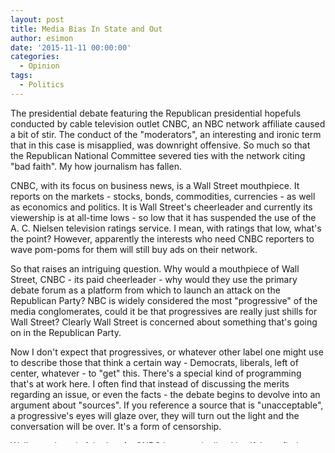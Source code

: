 ```yaml
---
layout: post
title: Media Bias In State and Out
author: esimon
date: '2015-11-11 00:00:00'
categories:
  - Opinion
tags:
  - Politics
---
```

The presidential debate featuring the Republican presidential hopefuls conducted by cable television outlet CNBC, an NBC network affiliate caused a bit of stir. The conduct of the "moderators", an interesting and ironic term that in this case is misapplied, was downright offensive. So much so that the Republican National Committee severed ties with the network citing "bad faith". My how journalism has fallen.

CNBC, with its focus on business news, is a Wall Street mouthpiece. It reports on the markets - stocks, bonds, commodities, currencies - as well as economics and politics. It is Wall Street's cheerleader and currently its viewership is at all-time lows - so low that it has suspended the use of the A. C. Nielsen television ratings service. I mean, with ratings that low, what's the point? However, apparently the interests who need CNBC reporters to wave pom-poms for them will still buy ads on their network. 

So that raises an intriguing question. Why would a mouthpiece of Wall Street, CNBC - its paid cheerleader - why would they use the primary debate forum as a platform from which to launch an attack on the Republican Party? NBC is widely considered the most "progressive" of the media conglomerates, could it be that progressives are really just shills for Wall Street? Clearly Wall Street is concerned about something that's going on in the Republican Party. 

Now I don't expect that progressives, or whatever other label one might use to describe those that think a certain way - Democrats, liberals, left of center, whatever - to "get" this. There's a special kind of programming that's at work here. I often find that instead of discussing the merits regarding an issue, or even the facts - the debate begins to devolve into an argument about "sources". If you reference a source that is "unacceptable", a progressive's eyes will glaze over, they will turn out the light and the conversation will be over. It's a form of censorship. 

Well, turnabout is fair play. As CNBC has marginalized itself, I can find similar circumstances closer to home. Lately I've noticed quite a number of stories about West Virginia Attorney General Patrick Morrisey. If you have a certain ideological bias you'll call them "investigative journalism". But if you look at the substance - they are really just "hit pieces". Tabloid journalism. 

Nearly all of the articles come from one source - The Charleston Gazette - and they focus almost exclusively on one case. The case involves actions by the state of West Virginia against pharmaceutical companies and are related to the problem of drug abuse in West Virginia - abuse of drugs that are legal. The articles charge all sorts of conflicts of interest regarding Morrisey, his wife, a company called Cardinal Health and one supposedly "secret email". It reminds me of Bernie Sanders now infamous comment, "enough with Hillary's emails". You can't make this stuff up. 

Now I don't generally make a habit of defending public officials, but like CNBC, the Gazette is, well, off in its own little world. They themselves acknowledge that Morrisey didn't initiate the action, it was set in motion by Morrisey's predecessor Darrell McGraw. Now I'm confident that if Morrisey had decided not to pursue the case after handily defeating McGraw, the liberal West Virginia media, including the Charleston Gazette, would have gone wild. Damned if you do, damned if you don't. You get the picture. However, as the article quotes Morrisey, "West Virginians deserved the case to be decided on the merits". So why does the Gazette have a problem with this? 

After criticizing Morrisey's decision to proceed with the case brought about by his predecessor, the Gazette then accuses Morrisey of conflicts of interest in the prosecution of the case. Pretzel logic. And as if we needed more irony, the West Virginia Record, the state's legal journal, quotes Jack Bowman, a former professor at WVU and a Law Ethics Expert as saying, "Unfortunately, a media outlet - which recently violated the judge's orders - is trying to twist the attorney general's actions into something improper, when he went about and beyond what the rules require". By the way, that "media outlet" is none other than the Gazette. In other words, according to Bowman, it turns out that the Gazette is ethically challenged, not Morrisey. So much for journalistic integrity. 

So why would the Charleston Gazette have it out for Morrisey? It's a progressive newspaper, that's what they do. But just for the heck of it, with apologies to Shakespeare, let us count the ways. First of all, Morrisey doesn't live in Charleston, he lives right here in Jefferson County, and that's a first. He's not a member of the club. He's also a Republican, the first since 1928 to hold that office. Strike two. 

But wait, there's more. According to West Virginia Focus, over the summer "West Virginia Attorney General Patrick Morrisey…filed a petition in Putnam County Circuit Court, seeking documents for an investigation into possible antitrust violations by the Daily Gazette Company, which merged the Charleston Daily Mail and Charleston Gazette in July to form the Charleston Gazette-Mail." Adding, "The Charleston Gazette and the Daily Mail had been competitors for over 100 years". 

The newspapers through their attorneys rejected the Attorney General's request for information regarding the merger claiming that there was no probably cause. They rejected the request for information, what could they be hiding? Well, the Attorney General's request for the information is related to the terms of the companies' 2010 settlement of an antitrust suit brought by the US Department of Justice in 2007. Maybe competition in the marketplace of ideas isn't the goal anymore. 

According to the Gallup organization, over the last four decades the public trust in journalists and the profession of journalism has declined by approximately 50%. In England, trust in journalists has dropped to levels previously reserved solely for politicians. What a sad state of affairs, but not surprising. Especially considering the actions of the Charleston Gazette-Mail. 

